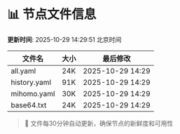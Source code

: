 # 📊 节点文件信息

**更新时间**: 2025-10-29 14:29:51 北京时间

| 文件名 | 大小 | 最后修改 |
|--------|------|----------|
| all.yaml | 24K | 2025-10-29 14:29 |
| history.yaml | 91K | 2025-10-29 14:29 |
| mihomo.yaml | 30K | 2025-10-29 14:29 |
| base64.txt | 24K | 2025-10-29 14:29 |

> 🔄 文件每30分钟自动更新，确保节点的新鲜度和可用性
